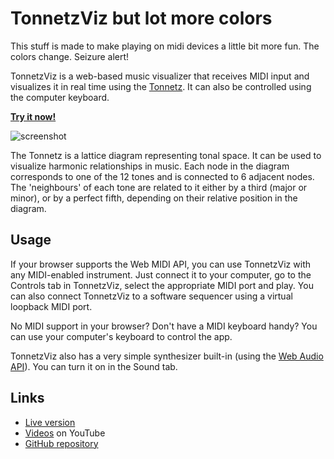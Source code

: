 TonnetzViz but lot more colors
==========

This stuff is made to make playing on midi devices a little bit more fun. The colors change. Seizure alert!

TonnetzViz is a web-based music visualizer that receives MIDI input and
visualizes it in real time using the [Tonnetz][1]. It can
also be controlled using the computer keyboard.

[**Try it now!**](https://bakaiadam.github.io/tonnetz-viz/)

![screenshot](images/screenshot-apollo.png)

The Tonnetz is a lattice diagram representing tonal space. It can be used to
visualize harmonic relationships in music. Each node in the diagram corresponds
to one of the 12 tones and is connected to 6 adjacent nodes. The 'neighbours'
of each tone are related to it either by a third (major or minor), or by a
perfect fifth, depending on their relative position in the diagram.

Usage
-----
If your browser supports the Web MIDI API, you can use TonnetzViz with any
MIDI-enabled instrument. Just connect it to your computer, go to the Controls
tab in TonnetzViz, select the appropriate MIDI port and play. You can also
connect TonnetzViz to a software sequencer using a virtual loopback MIDI port.

No MIDI support in your browser? Don't have a MIDI keyboard handy? You can use
your computer's keyboard to control the app.

TonnetzViz also has a very simple synthesizer built-in (using the
[Web Audio API][3]). You can turn it on in the Sound tab.

Links
-----
* [Live version](https://cifkao.github.io/tonnetz-viz/)
* [Videos](https://www.youtube.com/playlist?list=PLPdw6Kin7U86ccF4atsm7E9HkWPwFGKvj) on YouTube
* [GitHub repository](https://github.com/cifkao/tonnetz-viz)

[1]: https://en.wikipedia.org/wiki/Tonnetz "Wikipedia article about the Tonnetz"
[2]: https://webaudio.github.io/web-midi-api/ "Web MIDI API"
[3]: https://developer.mozilla.org/en-US/docs/Web/API/Web_Audio_API "Web Audio API"
